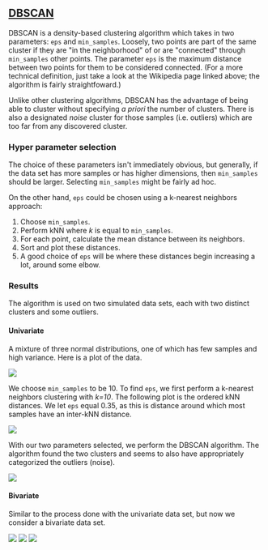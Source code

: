 ## [DBSCAN](https://en.wikipedia.org/wiki/DBSCAN)

DBSCAN is a density-based clustering algorithm which takes in two parameters: `eps` and `min_samples`.
Loosely, two points are part of the same cluster if they are "in the neighborhood" of or are "connected" through `min_samples` other points.
The parameter `eps` is the maximum distance between two points for them to be considered connected.
(For a more technical definition, just take a look at the Wikipedia page linked above; the algorithm is fairly straightfoward.)

Unlike other clustering algorithms, DBSCAN has the advantage of being able to cluster without specifying *a priori* the number of clusters.
There is also a designated *noise* cluster for those samples (i.e. outliers) which are too far from any discovered cluster.

### Hyper parameter selection

The choice of these parameters isn't immediately obvious, but generally, if the data set has more samples or has higher dimensions, then `min_samples` should be larger.
Selecting `min_samples` might be fairly ad hoc.

On the other hand, `eps` could be chosen using a k-nearest neighbors approach:
1. Choose `min_samples`.
2. Perform kNN where *k* is equal to `min_samples`.
3. For each point, calculate the mean distance between its neighbors.
4. Sort and plot these distances.
5. A good choice of `eps` will be where these distances begin increasing a lot, around some elbow.

### Results

The algorithm is used on two simulated data sets, each with two distinct clusters and some outliers.

#### Univariate

A mixture of three normal distributions, one of which has few samples and high variance.
Here is a plot of the data.

![](plots/uni_data.png)

We choose `min_samples` to be 10.
To find `eps`, we first perform a k-nearest neighbors clustering with *k=10*.
The following plot is the ordered kNN distances.
We let `eps` equal 0.35, as this is distance around which most samples have an inter-kNN distance.

![](plots/uni_dists.png)

With our two parameters selected, we perform the DBSCAN algorithm.
The algorithm found the two clusters and seems to also have appropriately categorized the outliers (noise).

![](plots/uni_cluster.png)

#### Bivariate

Similar to the process done with the univariate data set, but now we consider a bivariate data set.

![](plots/biv_data.png)
![](plots/biv_dists.png)
![](plots/biv_cluster.png)
